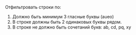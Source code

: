 Отфильтровать строки по: 

1. Должно быть минимум 3 гласные буквы (aueo)
2. В строке должны быть 2 одинаковых буквы рядом.
3. В строке не должно быть сочетаний букв: ab, cd, pq, xy
